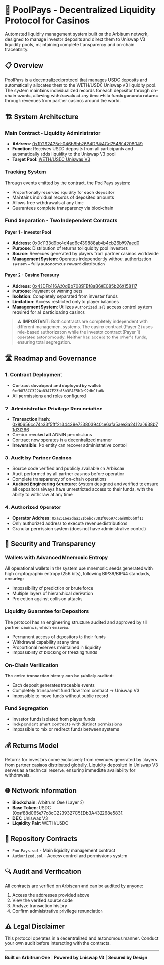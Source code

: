 # 🏦 PoolPays - Decentralized Liquidity Protocol for Casinos

Automated liquidity management system built on the Arbitrum network, designed to manage investor deposits and direct them to Uniswap V3 liquidity pools, maintaining complete transparency and on-chain traceability.

## 📋 Overview

PoolPays is a decentralized protocol that manages USDC deposits and automatically allocates them to the WETH/USDC Uniswap V3 liquidity pool. The system maintains individualized records for each depositor through on-chain events, allowing withdrawals at any time while funds generate returns through revenues from partner casinos around the world.

## 🏗️ System Architecture

### **Main Contract - Liquidity Administrator**
- **Address**: [0x1D262425dc046b8bb26B4DB4f4Cd754804208049](https://arbiscan.io/address/0x1D262425dc046b8bb26B4DB4f4Cd754804208049)
- **Function**: Receives USDC deposits from all participants and automatically adds liquidity to the Uniswap V3 pool
- **Target Pool**: [WETH/USDC Uniswap V3](https://arbiscan.io/address/0xc6962004f452be9203591991d15f6b388e09e8d0#asset-tokens)

### **Tracking System**
Through events emitted by the contract, the PoolPays system:
- Proportionally reserves liquidity for each depositor
- Maintains individual records of deposited amounts
- Allows free withdrawals at any time
- Guarantees complete transparency via blockchain

### **Fund Separation - Two Independent Contracts**

#### **Payer 1 - Investor Pool**
- **Address**: [0x0c1133d9bc4d4ad6c439888ab4b4cb26b997aed0](https://arbiscan.io/address/0x0c1133d9bc4d4ad6c439888ab4b4cb26b997aed0)
- **Purpose**: Distribution of returns to liquidity pool investors
- **Source**: Revenues generated by players from partner casinos worldwide
- **Management System**: Operates independently without authorization system - fully autonomous reward distribution

#### **Payer 2 - Casino Treasury** 
- **Address**: [0x43DFb116A20dBb7085FBf8aB68E085b269158117](https://arbiscan.io/address/0x43DFb116A20dBb7085FBf8aB68E085b269158117)
- **Purpose**: Payment of winning bets
- **Isolation**: Completely separated from investor funds
- **Limitation**: Access restricted only to player balances
- **Management System**: Utilizes `Authorized.sol` access control system required for all participating casinos

> ⚠️ **IMPORTANT**: Both contracts are completely independent with different management systems. The casino contract (Payer 2) uses role-based authorization while the investor contract (Payer 1) operates autonomously. Neither has access to the other's funds, ensuring total segregation.

## 🛣️ Roadmap and Governance

### **1. Contract Deployment**
- Contract developed and deployed by wallet: `0xfD878CC322Aa83A7F23b53b3FAE5b2c92dbCfa6A`
- All permissions and roles configured

### **2. Administrative Privilege Renunciation**
- **Transaction Hash**: [0x80656cc74b33f5fff2a34439e733803940ce6afa5aee3a2412a0638b71d31266](https://arbiscan.io/tx/0x80656cc74b33f5fff2a34439e733803940ce6afa5aee3a2412a0638b71d31266)
- Creator revoked **all** ADMIN permissions
- Contract now operates in a decentralized manner
- **Irreversible**: No entity can recover administrative control

### **3. Audit by Partner Casinos**
- Source code verified and publicly available on Arbiscan
- Audit performed by all partner casinos before operation
- Complete transparency of on-chain operations
- **Audited Engineering Structure**: System designed and verified to ensure all depositors always have unrestricted access to their funds, with the ability to withdraw at any time

### **4. Authorized Operator**
- **Operator Address**: `0xa2616e2daa321bebc7381f00697c5ad80b6b0f11`
- Only authorized address to execute revenue distributions
- Granular permission system (does not have administrative control)

## 🔐 Security and Transparency

### **Wallets with Advanced Mnemonic Entropy**
All operational wallets in the system use mnemonic seeds generated with high cryptographic entropy (256 bits), following BIP39/BIP44 standards, ensuring:
- Impossibility of prediction or brute force
- Multiple layers of hierarchical derivation
- Protection against collision attacks

### **Liquidity Guarantee for Depositors**
The protocol has an engineering structure audited and approved by all partner casinos, which ensures:
- Permanent access of depositors to their funds
- Withdrawal capability at any time
- Proportional reserves maintained in liquidity
- Impossibility of blocking or freezing funds

### **On-Chain Verification**
The entire transaction history can be publicly audited:
- Each deposit generates traceable events
- Completely transparent fund flow from contract → Uniswap V3
- Impossible to move funds without public record

### **Fund Segregation**
- Investor funds isolated from player funds
- Independent smart contracts with distinct permissions
- Impossible to mix or redirect funds between systems

## 💰 Returns Model

Returns for investors come exclusively from revenues generated by players from partner casinos distributed globally. Liquidity deposited in Uniswap V3 serves as a technical reserve, ensuring immediate availability for withdrawals.

## 🌐 Network Information

- **Blockchain**: Arbitrum One (Layer 2)
- **Base Token**: USDC (0xaf88d065e77c8cC2239327C5EDb3A432268e5831)
- **DEX**: Uniswap V3
- **Liquidity Pair**: WETH/USDC

## 📄 Repository Contracts

- `PoolPays.sol` - Main liquidity management contract
- `Authorized.sol` - Access control and permissions system

## 🔍 Audit and Verification

All contracts are verified on Arbiscan and can be audited by anyone:
1. Access the addresses provided above
2. View the verified source code
3. Analyze transaction history
4. Confirm administrative privilege renunciation

## ⚠️ Legal Disclaimer

This protocol operates in a decentralized and autonomous manner. Conduct your own audit before interacting with the contracts.

---

**Built on Arbitrum One** | **Powered by Uniswap V3** | **Secured by Design**
